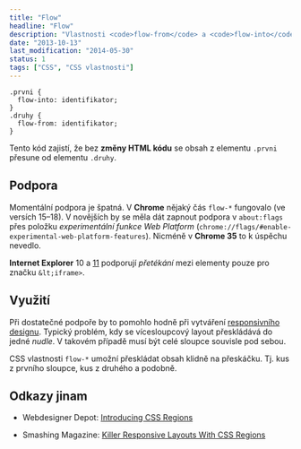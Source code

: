 ```yaml
---
title: "Flow"
headline: "Flow"
description: "Vlastnosti <code>flow-from</code> a <code>flow-into</code> umožňují pohodlně přeskupovat obsah mezi elementy."
date: "2013-10-13"
last_modification: "2014-05-30"
status: 1
tags: ["CSS", "CSS vlastnosti"]
---
```


```
.prvni {
  flow-into: identifikator;
}
.druhy {
  flow-from: identifikator;
}
```

Tento kód zajistí, že bez **změny HTML kódu** se obsah z elementu `.prvni` přesune od elementu `.druhy`.

## Podpora

Momentální podpora je špatná. V **Chrome** nějaký čás `flow-*` fungovalo (ve versích 15–18). V novějších by se měla dát zapnout podpora v `about:flags` přes položku *experimentální funkce Web Platform* (`chrome://flags/#enable-experimental-web-platform-features`). Nicméně v **Chrome 35** to k úspěchu nevedlo.

**Internet Explorer** 10 a [11](/ie11) podporují *přetékání* mezi elementy pouze pro značku `&lt;iframe>`.

## Využití

Při dostatečné podpoře by to pomohlo hodně při vytváření [responsivního designu](/responsive). Typický problém, kdy se vícesloupcový layout přeskládává do jedné *nudle*. V takovém případě musí být celé sloupce souvisle pod sebou.

CSS vlastnosti `flow-*` umožní přeskládat obsah klidně na přeskáčku. Tj. kus z prvního sloupce, kus z druhého a podobně.

## Odkazy jinam

  - Webdesigner Depot: [Introducing CSS Regions](http://www.webdesignerdepot.com/2013/09/introducing-css-regions/)

  - Smashing Magazine: [Killer Responsive Layouts With CSS Regions](http://www.smashingmagazine.com/2013/11/05/killer-responsive-layouts-with-css-regions/)